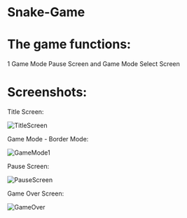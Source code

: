 # Snake-Game

# The game functions:

1 Game Mode
Pause Screen 
and
Game Mode Select Screen


# Screenshots:

Title Screen:

![TitleScreen](https://github.com/pedro-idiarte/Snake-Game/assets/135479968/70518e9d-4249-4374-8e5b-9efeaab3f9fd)

Game Mode - Border Mode:

![GameMode1](https://github.com/pedro-idiarte/Snake-Game/assets/135479968/06edb194-a1f7-46bb-b9bb-8e43a43a679e)

Pause Screen:

![PauseScreen](https://github.com/pedro-idiarte/Snake-Game/assets/135479968/0f9e2c36-fb98-4fda-b60a-f3f94e3dd47d)

Game Over Screen:

![GameOver](https://github.com/pedro-idiarte/Snake-Game/assets/135479968/fb3696ab-34d9-44d9-a951-b39dbd650331)
